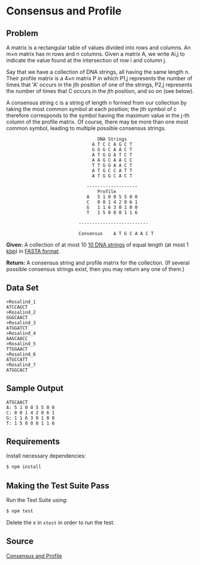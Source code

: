 # Consensus and Profile

## Problem
A matrix is a rectangular table of values divided into rows and columns. An m×n matrix has m rows and n columns. Given a matrix A, we write Ai,j to indicate the value found at the intersection of row i and column j.

Say that we have a collection of DNA strings, all having the same length n. Their profile matrix is a 4×n matrix P in which P1,j represents the number of times that 'A' occurs in the jth position of one of the strings, P2,j represents the number of times that C occurs in the jth position, and so on (see below).

A consensus string c is a string of length n formed from our collection by taking the most common symbol at each position; the jth symbol of c therefore corresponds to the symbol having the maximum value in the j-th column of the profile matrix. Of course, there may be more than one most common symbol, leading to multiple possible consensus strings.

                                      DNA Strings
                                    A T C C A G C T
                                    G G G C A A C T
                                    A T G G A T C T
                                    A A G C A A C C
                                    T T G G A A C T
                                    A T G C C A T T
                                    A T G G C A C T

                                  -------------------                            
                                      Profile
                                  A   5 1 0 0 5 5 0 0
                                  C   0 0 1 4 2 0 6 1
                                  G   1 1 6 3 0 1 0 0
                                  T   1 5 0 0 0 1 1 6

                               --------------------------

                               Consensus	A T G C A A C T


**Given:** A collection of at most 10 [10 DNA strings](https://en.wikipedia.org/wiki/DNA) of equal length (at most 1 [kbp](https://en.wikipedia.org/wiki/Base_pair#Length_measurements)) in [FASTA format](https://en.wikipedia.org/wiki/FASTA_format).

**Return:** A consensus string and profile matrix for the collection. (If several possible consensus strings exist, then you may return any one of them.)

## Data Set
```
>Rosalind_1
ATCCAGCT
>Rosalind_2
GGGCAACT
>Rosalind_3
ATGGATCT
>Rosalind_4
AAGCAACC
>Rosalind_5
TTGGAACT
>Rosalind_6
ATGCCATT
>Rosalind_7
ATGGCACT
```

## Sample Output
```
ATGCAACT
A: 5 1 0 0 5 5 0 0
C: 0 0 1 4 2 0 6 1
G: 1 1 6 3 0 1 0 0
T: 1 5 0 0 0 1 1 6
```

## Requirements
Install necessary dependencies:

```bash
$ npm install
```

## Making the Test Suite Pass
Run the Test Suite using:

```bash
$ npm test
```

Delete the x in `xtest` in order to run the test.

## Source
[Consensus and Profile](http://rosalind.info/problems/cons/)
